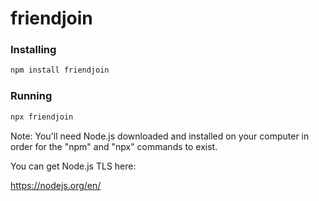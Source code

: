 # friendjoin

### Installing

```sh
npm install friendjoin
```

### Running

```sh
npx friendjoin
```

Note:
You'll need Node.js downloaded and installed on your computer in order for the "npm" and "npx" commands to exist.

You can get Node.js TLS here:

https://nodejs.org/en/
